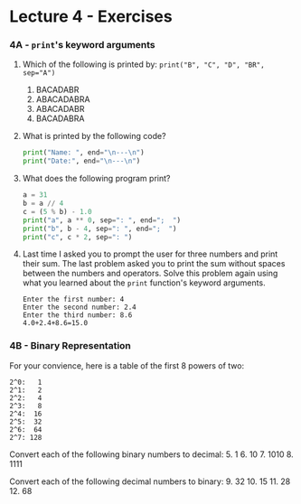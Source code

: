 # Lecture 4 - Exercises

### 4A - `print`'s keyword arguments

1. Which of the following is printed by: `print("B", "C", "D", "BR", sep="A")`

   1. BACADABR
   2. ABACADABRA
   3. ABACADABR
   4. BACADABRA

2. What is printed by the following code?

   ```python
   print("Name: ", end="\n---\n")
   print("Date:", end="\n---\n")
   ```

3. What does the following program print?

   ```python
   a = 31
   b = a // 4
   c = (5 % b) - 1.0
   print("a", a ** 0, sep=": ", end=";  ")
   print("b", b - 4, sep=": ", end=";  ")
   print("c", c * 2, sep=": ")
   ```

4. Last time I asked you to prompt the user for three numbers and print their sum. The last problem asked you to print the sum without spaces between the numbers and operators. Solve this problem again using what you learned about the `print` function's keyword arguments.

   ```
   Enter the first number: 4
   Enter the second number: 2.4
   Enter the third number: 8.6
   4.0+2.4+8.6=15.0
   ```


### 4B - Binary Representation

For your convience, here is a table of the first 8 powers of two:

```
2^0:   1
2^1:   2
2^2:   4
2^3:   8
2^4:  16
2^5:  32
2^6:  64
2^7: 128
```



Convert each of the following binary numbers to decimal:
5. 1
6. 10
7. 1010
8. 1111

Convert each of the following decimal numbers to binary:
9. 32
10. 15
11. 28
12. 68



